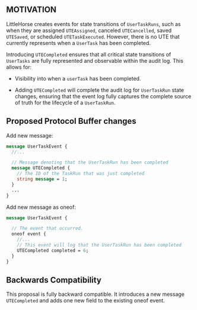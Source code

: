 ## MOTIVATION
LittleHorse creates events for state transitions of `UserTaskRuns`, such as when they are assigned `UTEAssigned`, canceled `UTECancelled`, saved `UTESaved`, or scheduled `UTETaskExecuted`. However, there is no UTE that currently represents when a `UserTask` has been completed. 

Introducing `UTECompleted` ensures that all critical state transitions of `UserTasks` are fully represented and observable within the audit log. This allows for:

- Visibility into when a `userTask` has been completed.

- Adding `UTECompleted` will complete the audit log for `UserTaskRun` state changes, ensuring that the event log fully captures the complete source of truth for the lifecycle of a `UserTaskRun`.

## Proposed Protocol Buffer changes

Add new message:
```proto
message UserTaskEvent {
  //...

  // Message denoting that the UserTaskRun has been completed
  message UTECompleted {
    // The ID of the TaskRun that was just completed
    string message = 1;
  }
  ...
}
```

Add new message as oneof:
```proto
message UserTaskEvent {

  // The event that occurred.
  oneof event {
    //...
    // This event will log that the UserTaskRun has been completed
    UTECompleted completed = 6;
  }
}
```
## Backwards Compatibility
This proposal is fully backward compatible. It introduces a new message `UTECompleted` and adds one new field to the existing oneof event.